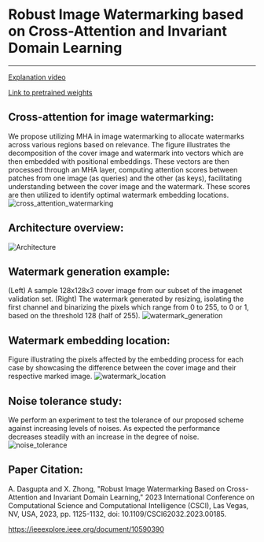 # Robust Image Watermarking based on Cross-Attention and Invariant Domain Learning
---

[Explanation video](https://unomaha.yuja.com/V/Video?v=9291369&a=119095956)

[Link to pretrained weights
](https://drive.google.com/drive/folders/1GHNU1KFDcLaGMpALDvrFVxEtAlnP5ZXF?usp=sharing)

**Cross-attention for image watermarking:**
---
We propose utilizing MHA in image watermarking to allocate watermarks across various regions based on relevance. The figure illustrates the decomposition of the cover image and watermark into vectors which are then embedded  with positional embeddings. These vectors are then processed through an MHA layer, computing attention scores between patches from one image (as queries) and the other (as keys), facilitating understanding between the cover image and the watermark. These scores are then utilized to identify optimal watermark embedding locations.
![cross_attention_watermarking](https://github.com/user-attachments/assets/455e8bec-6959-4a0e-8dca-b2147f8dfc1e)



**Architecture overview:**
---
![Architecture](https://github.com/cent664/SSRIW/assets/44358874/81748e20-d762-4330-beef-5ddef1bd82f2)



**Watermark generation example:**
---
(Left) A sample 128x128x3 cover image from our subset of the imagenet validation set.
(Right) The watermark generated by resizing, isolating the first channel and binarizing the pixels which range from 0 to 255, to 0 or 1, based on the threshold 128 (half of 255).
![watermark_generation](https://github.com/cent664/SSRIW/assets/44358874/29129023-6d8f-4383-8b63-6cd444b379f3)



**Watermark embedding location:**
---
Figure illustrating the pixels affected by the embedding process for each case by showcasing the difference between the cover image and their respective marked image. 
![watermark_location](https://github.com/cent664/SSRIW/assets/44358874/a066ecc7-edc3-4c99-923c-f434b7751db5)



**Noise tolerance study:**
---
We perform an experiment to test the tolerance of our proposed scheme against increasing levels of noises. As expected the performance decreases steadily with an increase in the degree of noise.
![noise_tolerance](https://github.com/cent664/SSRIW/assets/44358874/ae75705b-813c-4fb0-a010-6c62864d1021)


**Paper Citation:**
---
A. Dasgupta and X. Zhong, "Robust Image Watermarking Based on Cross-Attention and Invariant Domain Learning," 2023 International Conference on Computational Science and Computational Intelligence (CSCI), Las Vegas, NV, USA, 2023, pp. 1125-1132, doi: 10.1109/CSCI62032.2023.00185.

https://ieeexplore.ieee.org/document/10590390
